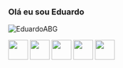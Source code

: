 <h3>Olá eu sou Eduardo</h3>


<!--
**EduardoABG/EduardoABG** is a ✨ _special_ ✨ repository because its `README.md` (this file) appears on your GitHub profile.!-->


<p align="left"> <img src="https://komarev.com/ghpvc/?username=EduardoABG&label=Total%20de%20visualizações&color=0e75b6&style=flat" alt="EduardoABG" /></p> 


<p align="left"> <img src="https://cdn.jsdelivr.net/gh/devicons/devicon/icons/javascript/javascript-original.svg" width="40px" height="40px"/>
            <img src="https://cdn.jsdelivr.net/gh/devicons/devicon/icons/typescript/typescript-original.svg" width="40px" height="40px"/>
            <img src="https://cdn.jsdelivr.net/gh/devicons/devicon/icons/nodejs/nodejs-original-wordmark.svg" width="40px" height="40px"/>
            <img src="https://cdn.jsdelivr.net/gh/devicons/devicon/icons/sequelize/sequelize-original.svg" width="40px" height="40px />
            <img src="https://cdn.jsdelivr.net/gh/devicons/devicon/icons/html5/html5-original.svg" width="40px" height="40px"/>
            <img src="https://cdn.jsdelivr.net/gh/devicons/devicon/icons/css3/css3-original.svg" width="40px" height="40px"/> </p>
            


